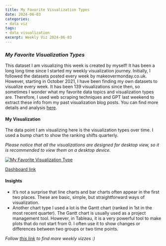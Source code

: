 ```yaml
---
title: My Favorite Visualization Types
date: 2024-06-03
categories:
- data viz
tags:
- data visualization
excerpt: Weekly Viz 2024-06-03
---
```


### *My Favorite Visualization Types*

This dataset I am visualizing this week is created by myself! It has been a long long time since I started my weekly visualization journey. Initially, I followed the datasets posted every week by makeovermonday.co.uk. However, starting in October 2021, I have been finding my own datasets to visualize every week. It has been 139 visualizations since then, so sometimes I wonder what my favorite data topics and visualization types are. Therefore, I used web scraping techniques and GPT last weekend to extract these info from my past visualization blog posts. You can find more details and analysis [here](https://yudong-94.github.io/personal-website/blog/VizSummaryWithGPT/).  

#### My Visualization

The data point I am visualizing here is the visualization types over time. I used a bump chart to show the ranking shifts quarterly.  

*Please notice that all the visualizations are designed for desktop view, so it is recommended to view them on a desktop device.*  

<div class='tableauPlaceholder' id='viz1717477330416' style='position: relative'>
  <noscript><a href='#'>
    <img alt='My Favorite Visualization Type ' src='https:&#47;&#47;public.tableau.com&#47;static&#47;images&#47;20&#47;20240603MyFavoriteVisualizationType&#47;MyFavoriteVisualizationType&#47;1_rss.png' style='border: none' />
  </a></noscript>
  <object class='tableauViz'  style='display:none;'>
    <param name='host_url' value='https%3A%2F%2Fpublic.tableau.com%2F' />
    <param name='embed_code_version' value='3' />
    <param name='site_root' value='' />
    <param name='name' value='20240603MyFavoriteVisualizationType&#47;MyFavoriteVisualizationType' />
    <param name='tabs' value='no' />
    <param name='toolbar' value='yes' />
    <param name='static_image' value='https:&#47;&#47;public.tableau.com&#47;static&#47;images&#47;20&#47;20240603MyFavoriteVisualizationType&#47;MyFavoriteVisualizationType&#47;1.png' />
    <param name='animate_transition' value='yes' />
    <param name='display_static_image' value='yes' />
    <param name='display_spinner' value='yes' />
    <param name='display_overlay' value='yes' />
    <param name='display_count' value='yes' />
    <param name='language' value='en-US' />
    <param name='filter' value='publish=yes' />
  </object></div>          
  <script type='text/javascript'>      
    var divElement = document.getElementById('viz1717477330416');    
    var vizElement = divElement.getElementsByTagName('object')[0];             
    if ( divElement.offsetWidth > 800 ) { vizElement.style.width='800px';vizElement.style.height='627px';} else if ( divElement.offsetWidth > 500 ) { vizElement.style.width='800px';vizElement.style.height='627px';} else { vizElement.style.width='100%';vizElement.style.height='727px';}          
    var scriptElement = document.createElement('script');           
    scriptElement.src = 'https://public.tableau.com/javascripts/api/viz_v1.js';         
    vizElement.parentNode.insertBefore(scriptElement, vizElement);           
  </script>

[Dashboard link](https://public.tableau.com/views/20240603MyFavoriteVisualizationType/MyFavoriteVisualizationType?:language=en-US&publish=yes&:sid=&:display_count=n&:origin=viz_share_link)
  
#### Insights
* It’s not a surprise that line charts and bar charts often appear in the first two places. These are basic, simple, but straightforward ways of visualization.  
* Another chart type I used a lot is the Gantt chart (ranked in 1st in the most recent quarter). The Gantt chart is usually used as a project management tool. However, in Tableau, it is a very powerful tool to make plots that do not start from 0. I often use it to show changes or differences between two groups or two time points.  
  
*Follow [this link](https://yudong-94.github.io/personal-website/project/WeeklyViz2024/) to find more weekly vizzes :)*
